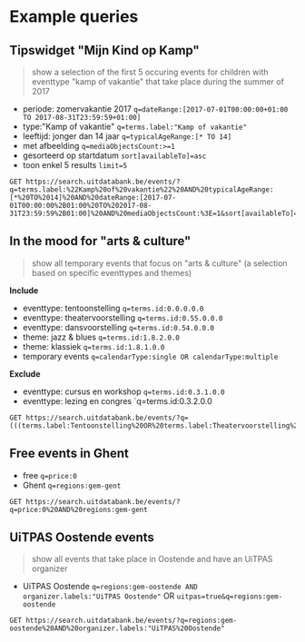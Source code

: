 # Example queries

## Tipswidget "Mijn Kind op Kamp"
> show a selection of the first 5 occuring events for children with eventtype "kamp of vakantie" that take place during the summer of 2017

- periode: zomervakantie 2017 
`q=dateRange:[2017-07-01T00:00:00+01:00 TO 2017-08-31T23:59:59+01:00]`
- type:"Kamp of vakantie" 
`q=terms.label:"Kamp of vakantie"`
- leeftijd: jonger dan 14 jaar 
`q=typicalAgeRange:[* TO 14]`
- met afbeelding 
`q=mediaObjectsCount:>=1`
- gesorteerd op startdatum
`sort[availableTo]=asc`
- toon enkel 5 results
`limit=5`


```
GET https://search.uitdatabank.be/events/?q=terms.label:%22Kamp%20of%20vakantie%22%20AND%20typicalAgeRange:[*%20TO%2014]%20AND%20dateRange:[2017-07-01T00:00:00%2B01:00%20TO%202017-08-31T23:59:59%2B01:00]%20AND%20mediaObjectsCount:%3E=1&sort[availableTo]=asc&limit=5
```


## In the mood for "arts & culture"
> show all temporary events that focus on "arts & culture" (a selection based on specific eventtypes and themes)

**Include**
- eventtype: tentoonstelling
`q=terms.id:0.0.0.0.0`
- eventtype: theatervoorstelling
`q=terms.id:0.55.0.0.0`
- eventtype: dansvoorstelling
`q=terms.id:0.54.0.0.0`
- theme: jazz & blues
`q=terms.id:1.8.2.0.0`
- theme: klassiek
`q=terms.id:1.8.1.0.0`
- temporary events
`q=calendarType:single OR calendarType:multiple`


**Exclude**
- eventtype: cursus en workshop
`q=terms.id:0.3.1.0.0`
- eventtype: lezing en congres
`q=terms.id:0.3.2.0.0



```
GET https://search.uitdatabank.be/events/?q=(((terms.label:Tentoonstelling%20OR%20terms.label:Theatervoorstelling%20OR%20terms.label:Dansvoorstelling%20OR%20terms.label:%22Jazz%20en%20blues%22%20OR%20terms.label:%22Klassieke%20muziek%22)%20NOT%20(terms.label:%22Cursus%20of%20workshop%22%20OR%20terms.label:%22Lezing%20of%20congres%22))%20AND%20(calendarType:single%20OR%20calendarType:multiple))
```

## Free events in Ghent

- free
`q=price:0`
- Ghent
`q=regions:gem-gent`

```
GET https://search.uitdatabank.be/events/?q=price:0%20AND%20regions:gem-gent
```


## UiTPAS Oostende events
> show all events that take place in Oostende and have an UiTPAS organizer

- UiTPAS Oostende
`q=regions:gem-oostende AND organizer.labels:"UiTPAS Oostende"`
OR
`uitpas=true&q=regions:gem-oostende`


```
GET https://search.uitdatabank.be/events/?q=regions:gem-oostende%20AND%20organizer.labels:"UiTPAS%20Oostende"
```
